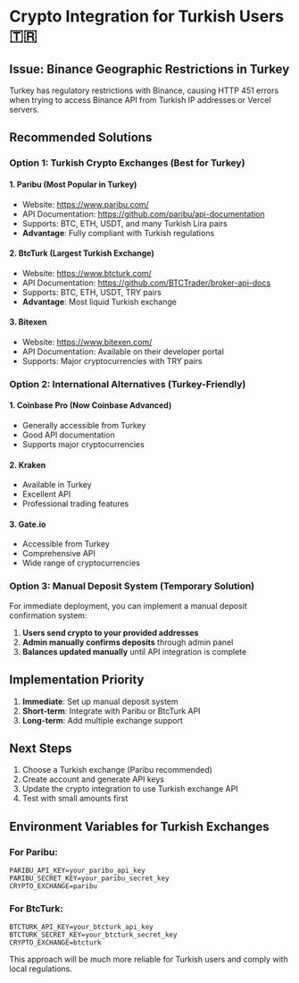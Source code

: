 # Crypto Integration for Turkish Users 🇹🇷

## Issue: Binance Geographic Restrictions in Turkey

Turkey has regulatory restrictions with Binance, causing HTTP 451 errors when trying to access Binance API from Turkish IP addresses or Vercel servers.

## Recommended Solutions

### Option 1: Turkish Crypto Exchanges (Best for Turkey)

#### 1. **Paribu** (Most Popular in Turkey)
- Website: https://www.paribu.com/
- API Documentation: https://github.com/paribu/api-documentation
- Supports: BTC, ETH, USDT, and many Turkish Lira pairs
- **Advantage**: Fully compliant with Turkish regulations

#### 2. **BtcTurk** (Largest Turkish Exchange)
- Website: https://www.btcturk.com/
- API Documentation: https://github.com/BTCTrader/broker-api-docs
- Supports: BTC, ETH, USDT, TRY pairs
- **Advantage**: Most liquid Turkish exchange

#### 3. **Bitexen**
- Website: https://www.bitexen.com/
- API Documentation: Available on their developer portal
- Supports: Major cryptocurrencies with TRY pairs

### Option 2: International Alternatives (Turkey-Friendly)

#### 1. **Coinbase Pro** (Now Coinbase Advanced)
- Generally accessible from Turkey
- Good API documentation
- Supports major cryptocurrencies

#### 2. **Kraken**
- Available in Turkey
- Excellent API
- Professional trading features

#### 3. **Gate.io**
- Accessible from Turkey
- Comprehensive API
- Wide range of cryptocurrencies

### Option 3: Manual Deposit System (Temporary Solution)

For immediate deployment, you can implement a manual deposit confirmation system:

1. **Users send crypto to your provided addresses**
2. **Admin manually confirms deposits** through admin panel
3. **Balances updated manually** until API integration is complete

## Implementation Priority

1. **Immediate**: Set up manual deposit system
2. **Short-term**: Integrate with Paribu or BtcTurk API
3. **Long-term**: Add multiple exchange support

## Next Steps

1. Choose a Turkish exchange (Paribu recommended)
2. Create account and generate API keys
3. Update the crypto integration to use Turkish exchange API
4. Test with small amounts first

## Environment Variables for Turkish Exchanges

### For Paribu:
```
PARIBU_API_KEY=your_paribu_api_key
PARIBU_SECRET_KEY=your_paribu_secret_key
CRYPTO_EXCHANGE=paribu
```

### For BtcTurk:
```
BTCTURK_API_KEY=your_btcturk_api_key
BTCTURK_SECRET_KEY=your_btcturk_secret_key
CRYPTO_EXCHANGE=btcturk
```

This approach will be much more reliable for Turkish users and comply with local regulations. 